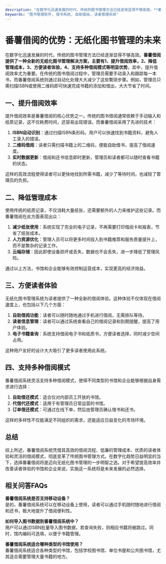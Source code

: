 ```yaml
---
description: "在数字化迅速发展的时代，传统的图书管理方法已经逐渐显得不够高效。**番薯借阅提供了一种全新的无纸化图书管理解决方案，主要有1、提升借阅效率，2、降低管理成本，3、方便读者体验，4、支持多种借阅模式等明显优势**。其中，提升借阅效率尤为重要。在传统的图书借阅过程中，管理员需要手动录入和跟踪每一本书，而番薯借阅系统则通过自动化处理大大减少了这些繁琐步骤。例如，管理员只需扫描ISBN或使用二维码即可快速完成书籍的添加和借出，大大节省了时间。"
keywords: "图书管理软件, 借书系统, 自助借阅, 读者管理系统"
---
```

# 番薯借阅的优势：无纸化图书管理的未来

在数字化迅速发展的时代，传统的图书管理方法已经逐渐显得不够高效。**番薯借阅提供了一种全新的无纸化图书管理解决方案，主要有1、提升借阅效率，2、降低管理成本，3、方便读者体验，4、支持多种借阅模式等明显优势**。其中，提升借阅效率尤为重要。在传统的图书借阅过程中，管理员需要手动录入和跟踪每一本书，而番薯借阅系统则通过自动化处理大大减少了这些繁琐步骤。例如，管理员只需扫描ISBN或使用二维码即可快速完成书籍的添加和借出，大大节省了时间。

## **一、提升借阅效率**

提升借阅效率是番薯借阅的核心优势之一。传统的图书借阅通常依赖于手动输入和纸质记录，这不仅耗费时间，还容易出现错误。而番薯借阅采用了先进的技术：

1. **ISBN自动识别**：通过扫描ISBN条形码，用户可以快速找到书籍资料，避免人工录入的错误。
2. **二维码借阅**：读者只需扫描书籍上的二维码，便能自助借书，提高了借阅速度。
3. **实时数据更新**：借阅和还书信息即时更新，管理员和读者都可以随时查看书籍的状态。

这样的高效流程使得读者可以更快地找到所需书籍，减少了等待时间，也减轻了管理员的负担。

## **二、降低管理成本**

使用传统的纸质记录，不仅消耗大量纸张，还需要额外的人力来维护这些记录。而番薯借阅在此方面表现出众：

1. **减少纸张使用**：系统实现了完全的电子记录，不再需要打印借阅卡和报表，节省了纸张成本。
2. **人力资源优化**：管理人员可以将更多时间投入到书籍推荐和服务质量提升上，而不是繁杂的记录工作。
3. **云端存储**：因此即使设备损坏或丢失，数据也不会丢失，进一步降低了管理风险。

通过以上方法，书馆和企业能够有效控制运营成本，实现更高的经济效益。

## **三、方便读者体验**

无纸化图书管理系统为读者提供了一种全新的借阅体验。这种体验不仅体现在借阅速度上，也包括以下几个方面：

1. **自助借阅功能**：读者可以随时随地通过手机进行借阅，无需排队等待。
2. **读者信息管理**：读者可以通过系统查看自己的借阅记录和到期提醒，提高了用户体验。
3. **电子书籍查询**：系统支持借阅电子书和纸质书，方便读者选择，同时减少空间占用。

这种用户友好的设计大大吸引了更多读者使用此系统。

## **四、支持多种借阅模式**

番薯借阅系统灵活支持多种借阅模式，使得不同类型的书馆和企业能够根据自身需求进行选择：

1. **自助借还模式**：适合仅对内部员工开放的书馆。
2. **代借代还模式**：适用于有管理员日常运营的书馆。
3. **订单借还模式**：可通过在线下单，然后由管理员确认借书和还书。

这样的多样性不仅能满足不同组织的需求，还能适应日益变化的市场环境。

## 总结

综上所述，番薯借阅系统凭借其高效的借阅流程、低廉的管理成本、优质的读者体验和灵活的借阅模式，彻底变革了传统图书管理方式。在数字化趋势日益明显的当下，选择番薯借阅将是迈向无纸化图书管理的一步明智之选。对于希望提高效率并改善读者体验的书馆和企业来说，实施这一系统将是未来发展的必然选择。

## 相关问答FAQs

**番薯借阅系统是否支持移动设备？**  
是的，番薯借阅系统可以在移动设备上使用，读者可以通过手机随时随地进行借阅和还书，极大地提升了借阅便利性。

**如何导入图书数据到番薯借阅系统中？**  
用户可以通过ISBN批量导入图书数据，若查询失败，则相应书籍将被跳过。同时，馆内编码可选填，以便于书籍管理。

**番薯借阅系统适合哪种类型的书馆使用？**  
番薯借阅系统适合各种类型的书馆，包括学校图书馆、单位书屋和公共图书馆，尤其适合需要管理大量书籍的地方。
